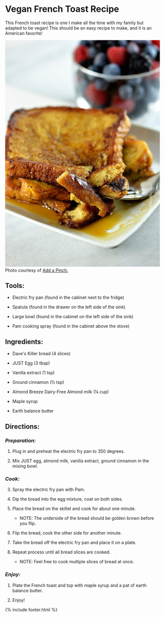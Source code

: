 
# Vegan French Toast Recipe 

This French toast recipe is one I make all the time with my family but adapted to be vegan! This should be an easy recipe to make, and it is an
American favorite!

![](../images/media/frenchtoast.jpg)
Photo courtesy of [Add a
Pinch.](https://addapinch.com/perfect-french-toast-recipe/)


## Tools: 

-   Electric fry pan (found in the cabinet next to the fridge)

-   Spatula (found in the drawer on the left side of the sink)

-   Large bowl (found in the cabinet on the left side of the sink)

-   Pam cooking spray (found in the cabinet above the stove)

## Ingredients: 

-   Dave's Killer bread (4 slices)

-   JUST Egg (3 tbsp)

-   Vanilla extract (1 tsp)

-   Ground cinnamon (½ tsp)

-   Almond Breeze Dairy-Free Almond milk (¼ cup)

-   Maple syrup

-   Earth balance butter

## Directions: 

### *Preparation:* 

1. Plug in and preheat the electric fry pan to 350 degrees.

2. Mix JUST egg, almond milk, vanilla extract, ground cinnamon in the
    mixing bowl.

### *Cook:*

3. Spray the electric fry pan with Pam.

4. Dip the bread into the egg mixture, coat on both sides.

5. Place the bread on the skillet and cook for about one minute.

    -   NOTE: The underside of the bread should be golden brown before
        you flip.

6. Flip the bread, cook the other side for another minute.

7. Take the bread off the electric fry pan and place it on a plate.

8. Repeat process until all bread slices are cooked.

    -   NOTE: Feel free to cook multiple slices of bread at once.

### *Enjoy:*

1. Plate the French toast and top with maple syrup and a pat of earth
    balance butter.

2. Enjoy!

{% include footer.html %}